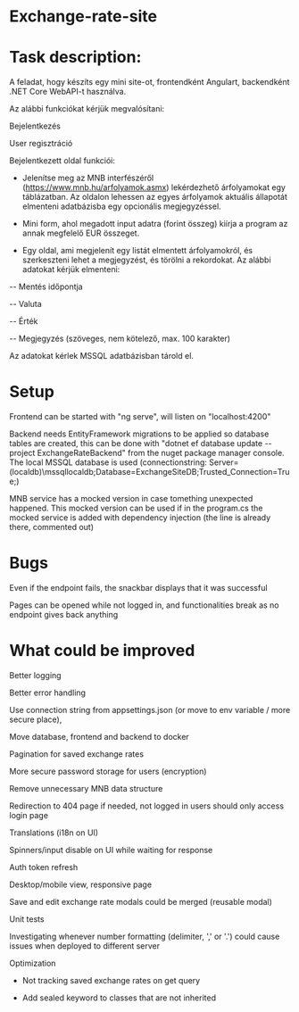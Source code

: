 
# Exchange-rate-site

# Task description:

A feladat, hogy készíts egy mini site-ot, frontendként Angulart, backendként .NET Core WebAPI-t használva.

Az alábbi funkciókat kérjük megvalósítani:

Bejelentkezés

User regisztráció

Bejelentkezett oldal funkciói:

- Jelenítse meg az MNB interfészéről (https://www.mnb.hu/arfolyamok.asmx) lekérdezhető árfolyamokat egy táblázatban. Az oldalon lehessen az egyes árfolyamok aktuális állapotát elmenteni adatbázisba egy opcionális megjegyzéssel.

- Mini form, ahol megadott input adatra (forint összeg) kiírja a program az annak megfelelő EUR összeget.

- Egy oldal, ami megjelenít egy listát elmentett árfolyamokról, és szerkeszteni lehet a megjegyzést, és törölni a rekordokat. Az alábbi adatokat kérjük elmenteni:

-- Mentés időpontja

-- Valuta

-- Érték

-- Megjegyzés (szöveges, nem kötelező, max. 100 karakter)

Az adatokat kérlek MSSQL adatbázisban tárold el.

# Setup

Frontend can be started with "ng serve", will listen on "localhost:4200"

Backend needs EntityFramework migrations to be applied so database tables are created, this can be done with "dotnet ef database update --project ExchangeRateBackend" from the nuget package manager console.
The local MSSQL database is used (connectionstring: Server=(localdb)\\mssqllocaldb;Database=ExchangeSiteDB;Trusted_Connection=True;)

MNB service has a mocked version in case tomething unexpected happened. This mocked version can be used if in the program.cs the mocked service is added with dependency injection (the line is already there, commented out)

# Bugs

Even if the endpoint fails, the snackbar displays that it was successful

Pages can be opened while not logged in, and functionalities break as no endpoint gives back anything

# What could be improved

Better logging

Better error handling

Use connection string from appsettings.json (or move to env variable / more secure place),

Move database, frontend and backend to docker

Pagination for saved exchange rates

More secure password storage for users (encryption)

Remove unnecessary MNB data structure

Redirection to 404 page if needed, not logged in users should only access login page

Translations (i18n on UI)

Spinners/input disable on UI while waiting for response

Auth token refresh

Desktop/mobile view, responsive page

Save and edit exchange rate modals could be merged (reusable modal)

Unit tests

Investigating whenever number formatting (delimiter, ',' or '.') could cause issues when deployed to different server

Optimization

- Not tracking saved exchange rates on get query

- Add sealed keyword to classes that are not inherited
